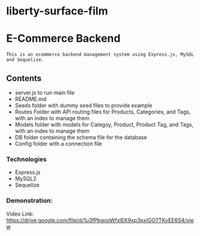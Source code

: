 # liberty-surface-film
# E-Commerce Backend
    This is an ecommerce backend management system using Express.js, MySQL and Sequelize.

## Contents
- server.js to run main file
- README.md
- Seeds folder with dummy seed files to provide example
- Routes Folder with API routing files for Products, Categories, and Tags, with an index to manage them
- Models folder with models for Categoy, Product, Product Tag, and Tags, with an index to manage them
- DB folder containing the schema file for the database
- Config folder with a connection file

### Technologies
- Express.js
- MySQL2
- Sequelize

### Demonstration:
Video Link: https://drive.google.com/file/d/1u3fPbgooWfxlEK9xp3pxIGO7TKyEE6S4/view